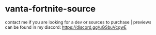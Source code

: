 # vanta-fortnite-source
contact me if you are looking for a dev or sources to purchase
| previews can be found in my discord: https://discord.gg/uGSbuVcqwE
